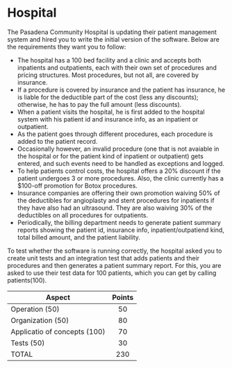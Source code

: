 # Hospital

The Pasadena Community Hospital is updating their patient management system and hired you to write the initial version of the software. Below are the requirements they want you to follow:

* The hospital has a 100 bed facility and a clinic and accepts both inpatients and outpatients, each with their own set of procedures and pricing structures. Most procedures, but not all, are covered by insurance.
* If a procedure is covered by insurance and the patient has insurance, he is liable for the deductible part of the cost (less any discounts); otherwise, he has to pay the full amount (less discounts).
* When a patient visits the hospital, he is first added to the hospital system with his patient id and insurance info, as an inpatient or outpatient.
* As the patient goes through different procedures, each procedure is added to the patient record.
* Occasionally however, an invalid procedure (one that is not avaiable in the hospital or for the patient kind of inpatient or outpatient) gets entered, and such events need to be handled as exceptions and logged.
* To help patients control costs, the hospital offers a 20% discount if the patient undergoes 3 or more procedures. Also, the clinic currently has a $100-off promotion for Botox procedures.
* Insurance companies are offering their own promotion waiving 50% of the deductibles for angioplasty and stent procedures for inpatients if they have also had an ultrasound. They are also waiving 30% of the deductibles on all procedures for outpatients.
* Periodically, the billing department needs to generate patient summary reports showing the patient id, insurance info, inpatient/outpatiend kind, total billed amount, and the patient liability.

To test whether the software is running correctly, the hospital asked you to create unit tests and an integration test that adds patients and their procedures and then generates a patient summary report. For this, you are asked to use their test data for 100 patients, which you can get by calling patients(100).

Aspect                       | Points
---------------------------- | :----:
Operation (50)               | 50
Organization (50)            | 80
Applicatio of concepts (100) | 70
Tests (50)                   | 30
TOTAL                        | 230
